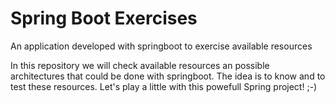 # Spring Boot Exercises
An application developed with springboot to exercise available resources

In this repository we will check available resources an possible architectures that could be done with springboot. The idea is to know and to test these resources.
Let's play a little with this powefull Spring project! ;-)
